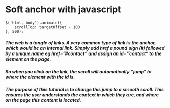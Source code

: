 # Soft anchor with javascript
```
$('html, body').animate({
    scrollTop: targetOffset - 100
}, 500);
```



##### The web is a tangle of links. A very common type of link is the anchor, which would be an internal link. Simply add href a pound sign (#) followed by a unique name eg href=”#contact” and assign an id=”contact” to the element on the page.

##### So when you click on the link, the scroll will automatically “jump” to where the element with the id is.

##### The purpose of this tutorial is to change this jump to a smooth scroll. This ensures the user understands the context in which they are, and where on the page this content is located.
